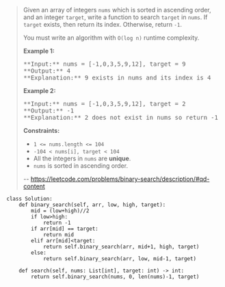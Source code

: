 > Given an array of integers `nums` which is sorted in ascending order, and an integer `target`, write a function to search `target` in `nums`. If `target` exists, then return its index. Otherwise, return `-1`.
> 
> You must write an algorithm with `O(log n)` runtime complexity.
> 
> **Example 1:**
> 
> <pre>**Input:** nums = [-1,0,3,5,9,12], target = 9
> **Output:** 4
> **Explanation:** 9 exists in nums and its index is 4
> </pre>
> 
> **Example 2:**
> 
> <pre>**Input:** nums = [-1,0,3,5,9,12], target = 2
> **Output:** -1
> **Explanation:** 2 does not exist in nums so return -1
> </pre>
> 
> **Constraints:**
> 
> *   `1 <= nums.length <= 104`
> *   `-104 < nums[i], target < 104`
> *   All the integers in `nums` are **unique**.
> *   `nums` is sorted in ascending order.
>
> -- https://leetcode.com/problems/binary-search/description/#qd-content
```
class Solution:
    def binary_search(self, arr, low, high, target):
        mid = (low+high)//2
        if low>high:
            return -1
        if arr[mid] == target:
            return mid
        elif arr[mid]<target:
            return self.binary_search(arr, mid+1, high, target)
        else:
            return self.binary_search(arr, low, mid-1, target)
    
    def search(self, nums: List[int], target: int) -> int:
        return self.binary_search(nums, 0, len(nums)-1, target)
```
